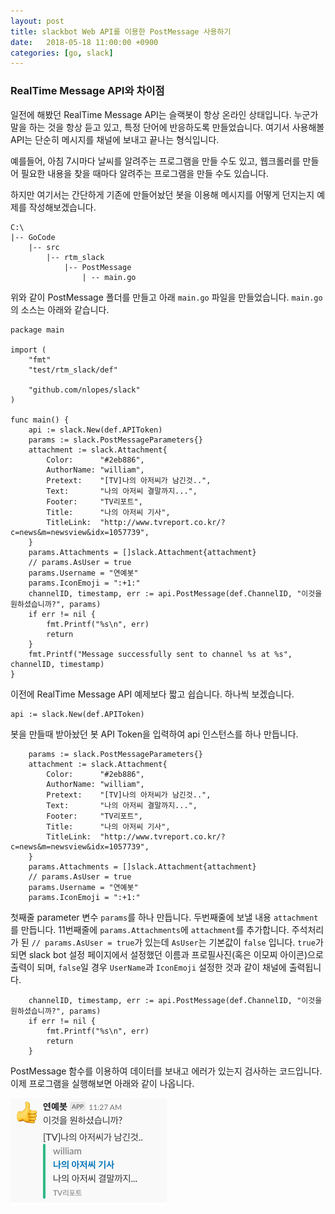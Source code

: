 ```yaml
---
layout: post
title: slackbot Web API를 이용한 PostMessage 사용하기
date:   2018-05-18 11:00:00 +0900
categories: [go, slack]
---
```


### RealTime Message API와 차이점
일전에 해봤던 RealTime Message API는 슬랙봇이 항상 온라인 상태입니다.
누군가 말을 하는 것을 항상 듣고 있고, 특정 단어에 반응하도록 만들었습니다.
여기서 사용해볼 API는 단순히 메시지를 채널에 보내고 끝나는 형식입니다.

예를들어,
아침 7시마다 날씨를 알려주는 프로그램을 만들 수도 있고,
웹크롤러를 만들어 필요한 내용을 찾을 때마다 알려주는 프로그램을 만들 수도 있습니다.

하지만 여기서는 간단하게 기존에 만들어놨던 봇을 이용해 메시지를 어떻게 던지는지 
예제를 작성해보겠습니다.

```text
C:\
|-- GoCode
    |-- src
        |-- rtm_slack
            |-- PostMessage
                | -- main.go
```

위와 같이 PostMessage 폴더를 만들고 아래 `main.go` 파일을 만들었습니다.
`main.go`의 소스는 아래와 같습니다.

```golang
package main

import (
	"fmt"
	"test/rtm_slack/def"

	"github.com/nlopes/slack"
)

func main() {
	api := slack.New(def.APIToken)
	params := slack.PostMessageParameters{}
	attachment := slack.Attachment{
		Color:      "#2eb886",
		AuthorName: "william",
		Pretext:    "[TV]나의 아저씨가 남긴것..",
		Text:       "나의 아저씨 결말까지...",
		Footer:     "TV리포트",
		Title:      "나의 아저씨 기사",
		TitleLink:  "http://www.tvreport.co.kr/?c=news&m=newsview&idx=1057739",
	}
	params.Attachments = []slack.Attachment{attachment}
	// params.AsUser = true
	params.Username = "연예봇"
	params.IconEmoji = ":+1:"
	channelID, timestamp, err := api.PostMessage(def.ChannelID, "이것을 원하셨습니까?", params)
	if err != nil {
		fmt.Printf("%s\n", err)
		return
	}
	fmt.Printf("Message successfully sent to channel %s at %s", channelID, timestamp)
}
```

이전에 RealTime Message API 예제보다 짧고 쉽습니다. 하나씩 보겠습니다.

```golang
api := slack.New(def.APIToken)
```

봇을 만들때 받아놨던 봇 API Token을 입력하여 api 인스턴스를 하나 만듭니다.

```golang
	params := slack.PostMessageParameters{}
	attachment := slack.Attachment{
		Color:      "#2eb886",
		AuthorName: "william",
		Pretext:    "[TV]나의 아저씨가 남긴것..",
		Text:       "나의 아저씨 결말까지...",
		Footer:     "TV리포트",
		Title:      "나의 아저씨 기사",
		TitleLink:  "http://www.tvreport.co.kr/?c=news&m=newsview&idx=1057739",
	}
	params.Attachments = []slack.Attachment{attachment}
	// params.AsUser = true
	params.Username = "연예봇"
	params.IconEmoji = ":+1:"
```

첫째줄 parameter 변수 `params`를 하나 만듭니다.
두번째줄에 보낼 내용 `attachment`를 만듭니다. 
11번째줄에 `params.Attachments`에 `attachment`를 추가합니다.
주석처리가 된 `// params.AsUser = true`가 있는데 `AsUser`는 기본값이 `false` 입니다.
`true`가 되면 slack bot 설정 페이지에서 설정했던 이름과 프로필사진(혹은 이모찌 아이콘)으로 출력이 되며,
`false`일 경우 `UserName`과 `IconEmoji` 설정한 것과 같이 채널에 출력됩니다.

```golang
	channelID, timestamp, err := api.PostMessage(def.ChannelID, "이것을 원하셨습니까?", params)
	if err != nil {
		fmt.Printf("%s\n", err)
		return
	}
```

PostMessage 함수를 이용하여 데이터를 보내고 에러가 있는지 검사하는 코드입니다.
이제 프로그램을 실행해보면 아래와 같이 나옵니다.

![결과물](/assets/postmessage.png)